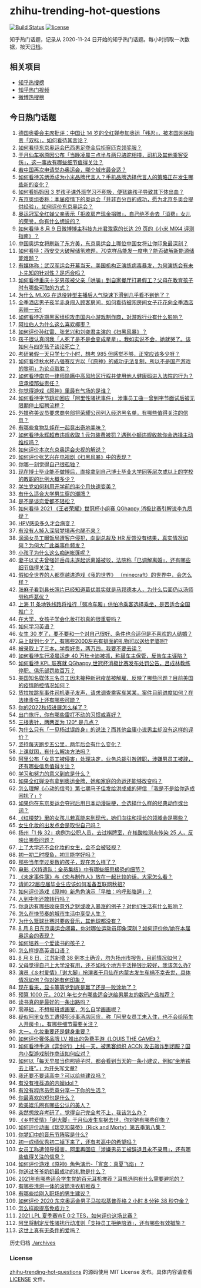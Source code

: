 # zhihu-trending-hot-questions

[![Build Status](https://github.com/justjavac/zhihu-trending-hot-questions/workflows/ci/badge.svg?branch=master)](https://github.com/justjavac/zhihu-trending-hot-questions/actions)
[![license](https://img.shields.io/github/license/justjavac/zhihu-trending-hot-questions)](https://github.com/justjavac/zhihu-trending-hot-questions/blob/master/LICENSE)

知乎热门话题，记录从 2020-11-24 日开始的知乎热门话题。每小时抓取一次数据，按天[归档](./archives)。

## 相关项目

- [知乎热搜榜](https://github.com/justjavac/zhihu-trending-top-search)
- [知乎热门视频](https://github.com/justjavac/zhihu-trending-hot-video)
- [微博热搜榜](https://github.com/justjavac/weibo-trending-hot-search)

## 今日热门话题

<!-- BEGIN -->
<!-- 最后更新时间 Tue Aug 10 2021 13:01:46 GMT+0800 (China Standard Time) -->

1. [德国奥委会主席批评：中国让 14
   岁的全红婵参加奥运「残忍」，被本国网民指责「双标」，如何看待其言论？](https://www.zhihu.com/question/478488762)
1. [如何看待东京奥运会巴西男足夺金后拒穿匹克领奖服？](https://www.zhihu.com/question/478229387)
1. [于月仙车祸原因公布「当晚凌晨三点半与两只骆驼相撞，司机及其他乘客受伤」，这一事故有哪些细节值得关注？](https://www.zhihu.com/question/478494234)
1. [若中国再次申请举办奥运会，哪个城市最合适？](https://www.zhihu.com/question/49192819)
1. [如何看待苏炳添成为小米品牌代言人？手机品牌选择代言人的策略正在发生哪些新的变化？](https://www.zhihu.com/question/478630976)
1. [如何看妈妈因 3
   岁孩子课外班学习不积极，便猛踹孩子导致其下体出血？](https://www.zhihu.com/question/478263219)
1. [东京奥组委称：本届疫情下的奥运会「并非百分百的成功，愿为北京冬奥会提供经验」，如何评价东京奥运会？](https://www.zhihu.com/question/478442115)
1. [奥运冠军全红婵父亲表示「拒收房产现金捐赠」，自己绝不会去「消费」女儿的荣誉，你有什么想说的？](https://www.zhihu.com/question/478354484)
1. [如何看待 8 月 9 日微博博主科技九州君泄露的长达 29 页的《小米 MIX4
   评测指南》？](https://www.zhihu.com/question/478401959)
1. [中国奥运女将刷新了东方美，东京奥运会上哪位中国女将让你印象最深刻？](https://www.zhihu.com/question/478209975)
1. [如何看待：西安交大破解储氢难题，70克样品能发一度电？能否破解新能源储能难题？](https://www.zhihu.com/question/478426952)
1. [有媒体称：武汉军运会开幕当天，美国机构正演练病毒暴发，为何演练会有未卜先知的针对性？是巧合吗？](https://www.zhihu.com/question/477157499)
1. [如何看待重庆十岁男孩被父亲「哄骗」到自家餐厅打暑假工？父母在教育孩子时有哪些可取的方式？](https://www.zhihu.com/question/478357385)
1. [为什么 MLXG 在退役转型主播后人气快速下滑到几乎看不到他了？](https://www.zhihu.com/question/475507197)
1. [全季酒店男子夜半赤身闯入顾客房间，如何看待被闯房间女子花花向全季酒店索赔一元?](https://www.zhihu.com/question/478552549)
1. [如何看待近期黑客组织攻击国内小游戏制作商，对游戏行业有什么影响？](https://www.zhihu.com/question/478177595)
1. [阿拉伯人为什么这么喜欢椰枣？](https://www.zhihu.com/question/477956028)
1. [如何评价孙红雷、张艺兴和刘奕君主演的《扫黑风暴》？](https://www.zhihu.com/question/478490865)
1. [孩子很认真问我「人死了是不是会变成星星」，我如实说不会，她就哭了。该如何与四岁孩子谈论死亡？](https://www.zhihu.com/question/477396986)
1. [考研暑假一天只学七个小时，想考 985
   但感觉不够，正常应该多少呀？](https://www.zhihu.com/question/477621630)
1. [如何看待秋水杯八强赛反方以「《原神》的成功无法复制，所以不是国产游戏的黎明」为论点取胜？](https://www.zhihu.com/question/478485875)
1. [如何看待南京一律师隐瞒中高风险区行程并使用他人健康码进入法院的行为？应承担那些责任？](https://www.zhihu.com/question/478192822)
1. [你觉得游戏《原神》里最有气场的是谁？](https://www.zhihu.com/question/476751897)
1. [如何看待字节跳动回应「阿里性骚扰事件」
   涉事员工曲一曾到字节面试后被无限期停止招聘流程？](https://www.zhihu.com/question/478418315)
1. [外媒称美议员要求商务部将荣耀公司列入经济黑名单，有哪些值得关注的信息？](https://www.zhihu.com/question/478368364)
1. [有哪些食物乱炖在一起竟出奇地美味？](https://www.zhihu.com/question/472739548)
1. [如何看待永辉超市违规收取 1
   元包装费被罚？遇到小额违规收款你会选择主动维权吗？](https://www.zhihu.com/question/478483438)
1. [如何评价本次东京奥运会央视的解说？](https://www.zhihu.com/question/477556859)
1. [如何评价张艺兴在电视剧《扫黑风暴》中的表现？](https://www.zhihu.com/question/478362899)
1. [你哪一刻觉得自己很孤独？](https://www.zhihu.com/question/277508190)
1. [现在博士毕业能不做博后，直接拿到自己博士毕业大学同等层次或以上的学校的教职的比例大概多少？](https://www.zhihu.com/question/477267092)
1. [学生党如何利用开学前的半个月快速变美？](https://www.zhihu.com/question/466496637)
1. [有什么适合大学男生穿的潮牌？](https://www.zhihu.com/question/41969182)
1. [是不是谈恋爱都不轻松？](https://www.zhihu.com/question/477124348)
1. [如何看待 2021 《王者荣耀》世冠杯小组赛 QGhappy
   消极比赛引解说李九质疑？](https://www.zhihu.com/question/478252451)
1. [HPV感染多久才会病变？](https://www.zhihu.com/question/414394965)
1. [有没有人掉入深层梦境再也醒不来？](https://www.zhihu.com/question/376453350)
1. [滴滴女员工曝饭局遭客户侵犯，向副总裁及 HR
   反馈没有结果，真实情况如何？为何大厂此类事件频发？](https://www.zhihu.com/question/478348774)
1. [小孩子为什么这么痴迷帐篷呢？](https://www.zhihu.com/question/39266680)
1. [妻子以丈夫曾强奸岳母未遂起诉离婚被驳，法院称「已调解离婚」，还有哪些细节值得关注？](https://www.zhihu.com/question/477782616)
1. [假如全世界的人都穿越进游戏《我的世界》
   （minecraft）的世界中，会怎么样？](https://www.zhihu.com/question/476021702)
1. [张麻子看到县长照片已经知道葛优其实就是马邦德本人，为什么后面仍以汤师爷称呼葛优？](https://www.zhihu.com/question/471388349)
1. [上海 11
   条地铁线路将推行「弱冷车厢」供怕冷乘客选择乘坐，是否适合全国推广？](https://www.zhihu.com/question/477760578)
1. [在大学，女孩子学会化妆打扮真的很重要吗？](https://www.zhihu.com/question/477564085)
1. [如何学习英语？](https://www.zhihu.com/question/19853667)
1. [女生 30
   岁了，要不要和一个对自己很好、条件也合适但是不喜欢的人结婚？](https://www.zhihu.com/question/463821091)
1. [马上就到七夕了，有哪些2000左右有排面的礼物可以送给老婆呢?](https://www.zhihu.com/question/338341564)
1. [被录取上了三本，学费好贵，两万四，我要不要去读？](https://www.zhihu.com/question/419727454)
1. [如何看待车行凌晨运走 40
   万杜卡迪被抓，称替车主保管，反告车主诬陷？](https://www.zhihu.com/question/477988992)
1. [如何看待 KPL 联赛就 QGhappy
   世冠杯消极比赛发布处罚公告，吕成林教练停职、俱乐部罚款百万？](https://www.zhihu.com/question/478497689)
1. [美国知名媒体三名员工因未接种新冠疫苗被解雇，反映了哪些问题？目前美国的疫情防控情况如何？](https://www.zhihu.com/question/477805073)
1. [货拉拉跳车事件司机妻子发声，请求调查乘客车某某，案件目前进度如何？在法律责任上还有哪些可能？](https://www.zhihu.com/question/478170030)
1. [你的2022秋招进展怎么样了？](https://www.zhihu.com/question/351714717)
1. [出门旅行，你有哪些雷打不动的习惯或喜好？](https://www.zhihu.com/question/477032474)
1. [三根表针，两两互为 120° 是几点？](https://www.zhihu.com/question/351130108)
1. [为什么只有「一见杨过误终身」的说法？而其他金庸小说男主却没有这样的评价？](https://www.zhihu.com/question/20609051)
1. [坚持每天跑步五公里，两年后会有什么变化？](https://www.zhihu.com/question/418315082)
1. [上课就困，有什么解决方法吗？](https://www.zhihu.com/question/473640297)
1. [阿里公布「女员工被侵害」处理决定，业务总裁引咎辞职，涉嫌男员工被辞，还有哪些信息值得关注？](https://www.zhihu.com/question/478321920)
1. [学习和努力的意义到底是什么？](https://www.zhihu.com/question/476053113)
1. [如果全红婵没有拿到奥运金牌，她和家庭的命运还能够改变吗？](https://www.zhihu.com/question/478200454)
1. [怎么理解《心动的信号》第七期马子佳发给洪成成的短信
   「我是不是给你造成困扰了」?](https://www.zhihu.com/question/477616216)
1. [如果你在东京奥运会夺冠后用日本动漫玩梗，会选择什么样的经典动作或台词？](https://www.zhihu.com/question/477964554)
1. [《红楼梦》里的女孩儿若真能来到现代，她们向往和擅长的领域会是哪些？](https://www.zhihu.com/question/475798022)
1. [女生化妆的出发点会是取悦自己吗？](https://www.zhihu.com/question/477564150)
1. [扬州「1 传 32」病例为公职人员，去过棋牌室，在核酸检测点传染 25
   人，反映出哪些问题？](https://www.zhihu.com/question/478269751)
1. [上了大学还不会化妆的女生，会不会被轻视？](https://www.zhihu.com/question/477564047)
1. [初一初二时摸鱼，初三能学好吗？](https://www.zhihu.com/question/478391356)
1. [那些当年学过奥数的孩子，现在怎么样了？](https://www.zhihu.com/question/370029426)
1. [电影《X特遣队：全员集结》中有哪些细思极恐的细节？](https://www.zhihu.com/question/477679459)
1. [《未定事件簿》与《恋与制作人》放在一起比较的话，大家怎么看？](https://www.zhihu.com/question/411091276)
1. [请问22届应届毕业生应该如何准备互联网秋招?](https://www.zhihu.com/question/425212192)
1. [如何评价游戏《原神》新角色演示「早柚：呜呼影貉遁」？](https://www.zhihu.com/question/478047958)
1. [人到中年还敢转行吗？](https://www.zhihu.com/question/436086680)
1. [你身边有哪些收获意外之财或收入暴涨的例子？对他们生活有什么影响？](https://www.zhihu.com/question/478189302)
1. [怎么在快节奏的城市生活中享受人生？](https://www.zhihu.com/question/478215845)
1. [为什么篮球比赛时要放音乐，其他球都没有？](https://www.zhihu.com/question/20645773)
1. [8 月 8
   日东京奥运会闭幕，你对哪位运动员印象深刻？如何评价他/她在本届奥运会的表现？](https://www.zhihu.com/question/478137840)
1. [如何培养一个爱读书的孩子？](https://www.zhihu.com/question/474337563)
1. [怎么样提高英语口语？](https://www.zhihu.com/question/30687840)
1. [8 月 8 日，江苏新增 38
   例本土确诊，均为扬州市报告，目前情况如何？](https://www.zhihu.com/question/478334552)
1. [父母觉得自己上大学没有用，还不如找个地方干活挣钱比较好，我该怎么办?](https://www.zhihu.com/question/478305133)
1. [演员《乡村爱情》「谢大脚」扮演者于月仙在内蒙古发生车祸不幸去世，具体情况如何？你对她有何印象？](https://www.zhihu.com/question/478408816)
1. [现在看来，显卡等等党到底是赢了还是一败涂地了？](https://www.zhihu.com/question/476894206)
1. [预算 1000 元，2021
   年七夕有哪些适合送给男朋友的数码产品推荐？](https://www.zhihu.com/question/475269484)
1. [读书真的是最好的一条出路吗？](https://www.zhihu.com/question/476806502)
1. [零基础，不想报班或画室，怎么自学画画呢？](https://www.zhihu.com/question/22053236)
1. [疑似阿里女员工遭侵犯涉事酒店回应，称「阿里女员工未入住，也不会给陌生人开房卡」，有哪些细节需要关注？](https://www.zhihu.com/question/478385767)
1. [大一，化妆重要还是健身重要？](https://www.zhihu.com/question/477564133)
1. [如何评价奢侈品牌 LV 推出的免费手游《LOUIS THE
   GAME》？](https://www.zhihu.com/question/477530456)
1. [如何看待手游《弈剑行》上线一天，被黑客组织 ACCN
   攻击敲诈到闭服？国内小型游戏制作商该如何应对？](https://www.zhihu.com/question/477964555)
1. [如何以「每天早晨当你照镜子时，都会看到当天的一条小建议，例如“坐地铁去上班”。」为开头写文章?](https://www.zhihu.com/question/477856579)
1. [我还要不要读高中？可以给些建议吗？](https://www.zhihu.com/question/478344835)
1. [有没有推荐追的内娱idol？](https://www.zhihu.com/question/477284054)
1. [有没有程序员愿意分享一下你的生活？](https://www.zhihu.com/question/426897186)
1. [你最喜欢的短句是什么？](https://www.zhihu.com/question/426690828)
1. [欧美娱乐圈有哪些公认的美人？](https://www.zhihu.com/question/267116569)
1. [突然想放弃考研了，觉得自己完全考不上，我该怎么办？](https://www.zhihu.com/question/478339933)
1. [《乡村爱情》「谢大脚」于月仙发生车祸去世，你对她有哪些印象？](https://www.zhihu.com/question/478406328)
1. [如何评价动画《瑞克和莫蒂》（Rick and
   Morty）第五季第八集？](https://www.zhihu.com/question/476671884)
1. [你梦幻中的音乐节阵容是什么?](https://www.zhihu.com/question/478128834)
1. [初一成绩优秀初二掉下来了，还有考高中的希望吗？](https://www.zhihu.com/question/476698768)
1. [女员工称遭领导侵害，阿里再回应「涉嫌男员工被辞退且永不录用」，还有哪些值得关注的信息？](https://www.zhihu.com/question/478319581)
1. [如何评价游戏《原神》角色演示-「宵宫：真夏飞焰」？](https://www.zhihu.com/question/478387968)
1. [你送过爷爷奶奶最成功的礼物是什么？](https://www.zhihu.com/question/53246178)
1. [2021年有哪些适合学生党的百元耳机推荐？耳机选购有什么需要避坑的？](https://www.zhihu.com/question/475585586)
1. [有哪些洗烘一体的滚筒洗衣机推荐？](https://www.zhihu.com/question/21278313)
1. [有哪些给刚入职场的男生建议？](https://www.zhihu.com/question/465744976)
1. [如何评价 2020 东京奥运会男子马拉松基普乔格 2 小时 8 分钟 38
   秒夺金？](https://www.zhihu.com/question/478130962)
1. [怎么样能提高免疫力？](https://www.zhihu.com/question/19834799)
1. [2021 LPL 夏季赛WE 0:2 TES，如何评价这场比赛？](https://www.zhihu.com/question/478205331)
1. [阿里将制定反性骚扰行动准则「支持员工拒绝陪酒」，还有哪些有效措施？](https://www.zhihu.com/question/478385809)
1. [这世上真有无条件的爱吗？](https://www.zhihu.com/question/434872187)

<!-- END -->

历史归档 [./archives](./archives)

### License

[zhihu-trending-hot-questions](https://github.com/justjavac/zhihu-trending-hot-questions)
的源码使用 MIT License 发布。具体内容请查看 [LICENSE](./LICENSE) 文件。
